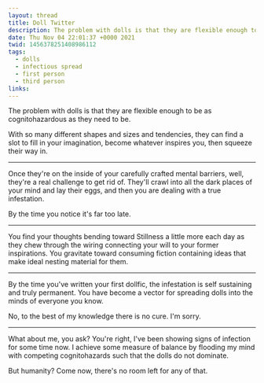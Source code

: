 ```yaml
---
layout: thread
title: Doll Twitter
description: The problem with dolls is that they are flexible enough to be as cognitohazardous as they need to be.
date: Thu Nov 04 22:01:37 +0000 2021
twid: 1456378251408986112
tags:
  - dolls
  - infectious spread
  - first person
  - third person
links:
---
```

<article class="thread">
<section class="tweet">
<p>The problem with dolls is that they are flexible enough to be as cognitohazardous as they need to be.</p>
<p>With so many different shapes and sizes and tendencies, they can find a slot to fill in your imagination, become whatever inspires you, then squeeze their way in.</p>
</section>
<hr class="tweet_sep">
<section class="tweet">
<p>Once they're on the inside of your carefully crafted mental barriers, well, they're a real challenge to get rid of. They'll crawl into all the dark places of your mind and lay their eggs, and then you are dealing with a true infestation.</p>
<p>By the time you notice it's far too late.</p>
</section>
<hr class="tweet_sep">
<section class="tweet">
<p>You find your thoughts bending toward Stillness a little more each day as they chew through the wiring connecting your will to your former inspirations. You gravitate toward consuming fiction containing ideas that make ideal nesting material for them.</p>
</section>
<hr class="tweet_sep">
<section class="tweet">
<p>By the time you've written your first dollfic, the infestation is self sustaining and truly permanent. You have become a vector for spreading dolls into the minds of everyone you know.</p>
<p>No, to the best of my knowledge there is no cure. I'm sorry.</p>
</section>
<hr class="tweet_sep">
<section class="tweet">
<p>What about me, you ask? You're right, I've been showing signs of infection for some time now. I achieve some measure of balance by flooding my mind with competing cognitohazards such that the dolls do not dominate.</p>
<p>But humanity? Come now, there's no room left for any of that.</p>
</section>
</article>
